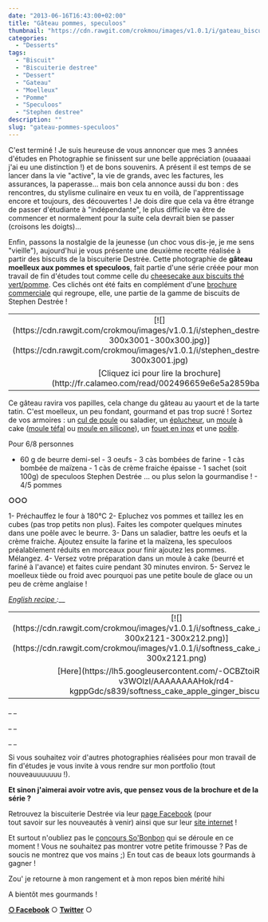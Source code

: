 ```yaml
---
date: "2013-06-16T16:43:00+02:00"
title: "Gâteau pommes, speculoos"
thumbnail: "https://cdn.rawgit.com/crokmou/images/v1.0.1/i/gateau_biscuit_speculoos_stephen_destree_BD_30x40.jpg"
categories:
  - "Desserts"
tags:
  - "Biscuit"
  - "Biscuiterie destree"
  - "Dessert"
  - "Gateau"
  - "Moelleux"
  - "Pomme"
  - "Speculoos"
  - "Stephen destree"
description: ""
slug: "gateau-pommes-speculoos"
---
```


C'est terminé ! Je suis heureuse de vous annoncer que mes 3 années d'études en Photographie se finissent sur une belle appréciation (ouaaaai j'ai eu une distinction !) et de bons souvenirs. A présent il est temps de se lancer dans la vie "active", la vie de grands, avec les factures, les assurances, la paperasse... mais bon cela annonce aussi du bon : des rencontres, du stylisme culinaire en veux tu en voilà, de l'apprentissage encore et toujours, des découvertes ! Je dois dire que cela va être étrange de passer d'étudiante à "indépendante", le plus difficile va être de commencer et normalement pour la suite cela devrait bien se passer (croisons les doigts)...

Enfin, passons la nostalgie de la jeunesse (un choc vous dis-je, je me sens "vieille"), aujourd'hui je vous présente une deuxième recette réalisée à partir des biscuits de la biscuiterie Destrée. Cette photographie de **gâteau moelleux aux pommes et speculoos**, fait partie d'une série créée pour mon travail de fin d'études tout comme celle du [cheesecake aux biscuits thé vert/pomme](https://crokmou.com/2013/03/cheesecake-biscuit-the-vert-pomme-biscuiterie-destree-green-tea-apple.html). Ces clichés ont été faits en complément d'une [brochure commerciale](http://fr.calameo.com/read/002496659e6e5a2859bad) qui regroupe, elle, une partie de la gamme de biscuits de Stephen Destrée !

<table style="margin-left: auto; margin-right: auto; text-align: center;" cellspacing="0" cellpadding="0" align="center">

<tbody>

<tr>

<td style="text-align: center;">[![](https://cdn.rawgit.com/crokmou/images/v1.0.1/i/stephen_destree_brochure-300x3001-300x300.jpg)](https://cdn.rawgit.com/crokmou/images/v1.0.1/i/stephen_destree_brochure-300x3001.jpg)</td>

</tr>

<tr>

<td style="text-align: center;">[Cliquez ici pour lire la brochure](http://fr.calameo.com/read/002496659e6e5a2859bad)</td>

</tr>

</tbody>

</table>

<a name="more"></a>

Ce gâteau ravira vos papilles, cela change du gâteau au yaourt et de la tarte tatin. C'est moelleux, un peu fondant, gourmand et pas trop sucré ! Sortez de vos armoires : un [cul de poule](http://www.rueducommerce.fr/m/pl/malid:48515370) ou saladier, un [éplucheur](http://www.rueducommerce.fr/m/pl/malid:43774618), un [moule](http://www.rueducommerce.fr/m/pl/malid:5325292) à cake ([moule téfal](http://www.rueducommerce.fr/index/moule%20tefal) ou [moule en silicone](http://www.rueducommerce.fr/index/Moule%20silicone)), un [fouet en inox](http://www.rueducommerce.fr/index/ustensile%20Fouet%20inox) et une [poêle](http://www.rueducommerce.fr/m/pl/malid:4769951).

Pour 6/8 personnes

- 60 g de beurre demi-sel - 3 oeufs - 3 càs bombées de farine - 1 càs bombée de maïzena - 1 càs de crème fraiche épaisse - 1 sachet (soit 100g) de speculoos Stephen Destrée ... ou plus selon la gourmandise ! - 4/5 pommes

**○○○**

1- Préchauffez le four à 180°C 2- Epluchez vos pommes et taillez les en cubes (pas trop petits non plus). Faites les compoter quelques minutes dans une poêle avec le beurre. 3- Dans un saladier, battre les oeufs et la crème fraiche. Ajoutez ensuite la farine et la maïzena, les speculoos préalablement réduits en morceaux pour finir ajoutez les pommes. Mélangez. 4- Versez votre préparation dans un moule à cake (beurré et fariné à l'avance) et faites cuire pendant 30 minutes environ. 5- Servez le moelleux tiède ou froid avec pourquoi pas une petite boule de glace ou un peu de crème anglaise !

_[English recipe ](https://lh5.googleusercontent.com/-OCBZtoiRj4Y/Uc8-v3WOlzI/AAAAAAAAHok/rd4-kgppGdc/s839/softness_cake_apple_ginger_biscuit.png):___

<table style="margin-left: auto; margin-right: auto; text-align: center;" cellspacing="0" cellpadding="0" align="center">

<tbody>

<tr>

<td style="text-align: center;">[![](https://cdn.rawgit.com/crokmou/images/v1.0.1/i/softness_cake_apple_ginger_biscuit-300x2121-300x212.png)](https://cdn.rawgit.com/crokmou/images/v1.0.1/i/softness_cake_apple_ginger_biscuit-300x2121.png)</td>

</tr>

<tr>

<td style="text-align: center;">[Here](https://lh5.googleusercontent.com/-OCBZtoiRj4Y/Uc8-v3WOlzI/AAAAAAAAHok/rd4-kgppGdc/s839/softness_cake_apple_ginger_biscuit.png)</td>

</tr>

</tbody>

</table>

_ _

_ _

_ _

Si vous souhaitez voir d'autres photographies réalisées pour mon travail de fin d'études je vous invite à vous rendre sur mon portfolio (tout nouveauuuuuuu !).

**Et sinon j'aimerai avoir votre avis, que pensez vous de la brochure et de la série ?**

Retrouvez la biscuiterie Destrée via leur [page Facebook](https://www.facebook.com/biscuiteriedestree.be) (pour tout savoir sur les nouveautés à venir) ainsi que sur leur [site internet](http://www.biscuiteriedestree.be/) !

Et surtout n'oubliez pas le [concours So'Bonbon](https://crokmou.com/2013/06/concours-photo-sobonbon.html) qui se déroule en ce moment ! Vous ne souhaitez pas montrer votre petite frimousse ? Pas de soucis ne montrez que vos mains ;) En tout cas de beaux lots gourmands à gagner !

Zou' je retourne à mon rangement et à mon repos bien mérité hihi

A bientôt mes gourmands !

[**○<span style="font-size: xx-small; margin: 0px; outline: 0px; padding: 0px;"><span style="font-family: Arial, Helvetica, sans-serif; margin: 0px; outline: 0px; padding: 0px;"> </span></span>Facebook**](https://www.facebook.com/pages/CroKMou/148093255259077) ○ [**Twitter**](https://twitter.com/Crokmou) ○